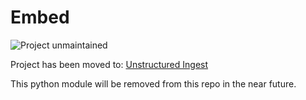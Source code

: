 # Embed
![Project unmaintained](https://img.shields.io/badge/project-unmaintained-red.svg)

Project has been moved to: [Unstructured Ingest](https://github.com/Unstructured-IO/unstructured-ingest)

This python module will be removed from this repo in the near future.

